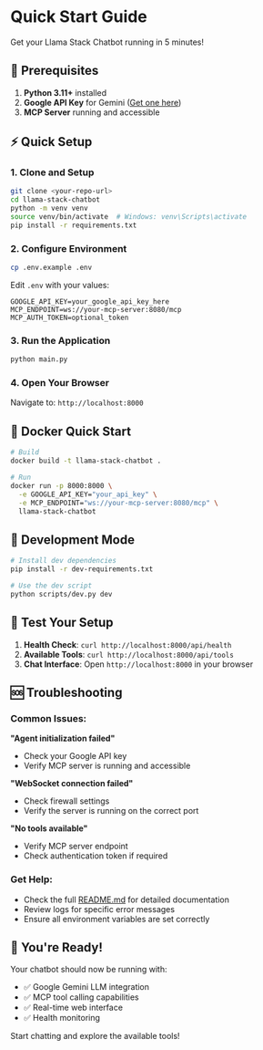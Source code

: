 # Quick Start Guide

Get your Llama Stack Chatbot running in 5 minutes!

## 🚀 Prerequisites

1. **Python 3.11+** installed
2. **Google API Key** for Gemini ([Get one here](https://ai.google.dev/))
3. **MCP Server** running and accessible

## ⚡ Quick Setup

### 1. Clone and Setup
```bash
git clone <your-repo-url>
cd llama-stack-chatbot
python -m venv venv
source venv/bin/activate  # Windows: venv\Scripts\activate
pip install -r requirements.txt
```

### 2. Configure Environment
```bash
cp .env.example .env
```

Edit `.env` with your values:
```env
GOOGLE_API_KEY=your_google_api_key_here
MCP_ENDPOINT=ws://your-mcp-server:8080/mcp
MCP_AUTH_TOKEN=optional_token
```

### 3. Run the Application
```bash
python main.py
```

### 4. Open Your Browser
Navigate to: `http://localhost:8000`

## 🐳 Docker Quick Start

```bash
# Build
docker build -t llama-stack-chatbot .

# Run
docker run -p 8000:8000 \
  -e GOOGLE_API_KEY="your_api_key" \
  -e MCP_ENDPOINT="ws://your-mcp-server:8080/mcp" \
  llama-stack-chatbot
```

## 🔧 Development Mode

```bash
# Install dev dependencies
pip install -r dev-requirements.txt

# Use the dev script
python scripts/dev.py dev
```

## 🧪 Test Your Setup

1. **Health Check**: `curl http://localhost:8000/api/health`
2. **Available Tools**: `curl http://localhost:8000/api/tools`
3. **Chat Interface**: Open `http://localhost:8000` in your browser

## 🆘 Troubleshooting

### Common Issues:

**"Agent initialization failed"**
- Check your Google API key
- Verify MCP server is running and accessible

**"WebSocket connection failed"**
- Check firewall settings
- Verify the server is running on the correct port

**"No tools available"**
- Verify MCP server endpoint
- Check authentication token if required

### Get Help:
- Check the full [README.md](README.md) for detailed documentation
- Review logs for specific error messages
- Ensure all environment variables are set correctly

## 🎉 You're Ready!

Your chatbot should now be running with:
- ✅ Google Gemini LLM integration
- ✅ MCP tool calling capabilities  
- ✅ Real-time web interface
- ✅ Health monitoring

Start chatting and explore the available tools!
